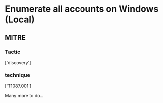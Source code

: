 # Enumerate all accounts on Windows (Local)

## MITRE

### Tactic
['discovery']

### technique
['T1087.001']

Many more to do...
